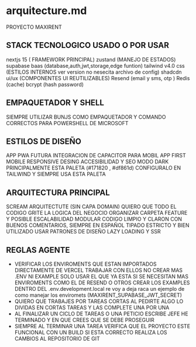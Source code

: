 # arquitecture.md

PROYECTO MAXIRENT

## STACK TECNOLOGICO USADO O POR USAR 

 nextjs 15 ( FRAMEWORK PRINCIPAL)
 zustand (MANEJO DE ESTADOS)
 supabase baas (database,auth,jwt,storage,edge funtion)
 tailwind  v4.0 css (ESTILOS INTERNOS ver version no nesecita archivo de config)
 shadcdn ui/ux (COMPONENTES UI REUTILIZABLES)
 Resend (email y sms, otp )
 Redis (cache)
 bcrypt (hash password)

 ## EMPAQUETADOR Y SHELL
 SIEMPRE UTILIZAR BUNJS COMO EMPAQUETADOR Y COMANDO CORRECTOS PARA POWERSHELL DE MICROSOFT 

 ## ESTILOS DE DISEÑO
 APP PWA FUTURA INTEGRACION DE CAPACITOR PARA MOBIL APP
 FIRST MOBILE 
 RESPONSIVE DESING
 ACCESIBILIDAD Y SEO
 MODO DARK PRINCIPALMENTE ESTA PALETA (#171820 , #df861d) CONFIGURALO EN TAILWIND Y SIEMPRE USA ESTA PALETA 

 ## ARQUITECTURA PRINCIPAL
 SCREAM ARQUITECTUTE (SIN CAPA DOMAIN) QUIERO QUE TODO EL CODIGO GRITE LA LOGICA DEL NEGOCIO 
 ORGANIZAR CARPETA FEATURE Y POSIBLE ESCALABILIDAD MODULAR
 CODIGO LIMPIO Y CLARON CON BUENOS COMENTARIOS, SIEMPRE EN ESPAÑOL
 TIPADO ESTRICTO Y BIEN UTILIZADO 
 USAR PATRONES DE DISEÑO
 LAZY LOADING Y SSR 
 
 ## REGLAS AGENTE
 - VERIFICAR LOS ENVIROMENTS QUE ESTAN IMPORTADOS DIRECTAMENTE DE VERCEL TRABAJAR CON ELLOS NO CREAR MAS .ENV NI EXAMPLE SOLO USAR EL QUE YA ESTA SI SE NECESITAN MAS ENVIROMENTS COMO EL DE RESEND O OTROS CREAR LOS EXAMPLES DENTRO DEL .env.development.local re voy a deja raca un ejemplo de como manejar los enviromets (MAXIRENT_SUPABASE_JWT_SECRET)
 - QUIERO QUE TRABAJES POR TAREAS CORTAS AL PEDIRTE ALGO LO DIVIDAS EN CORTAS TAREAS Y LAS COMPLETE UNA POR UNA
 - AL FINALIZAR UN CICLO DE TAREAS O UNA PETICIO ESCRIBE JEFE HE TERMINADO Y EN QUE CREES QUE SE DEBE PROSEGUIR
 - SIEMPRE AL TERMINAR UNA TAREA VERIFICA QUE EL PROYECTO ESTE FUNCIONAL CON UN BUILD SI ESTA CORRECTO REALIZA LOS CAMBIOS AL REPOSITORIO DE GIT 


